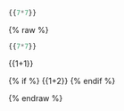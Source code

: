 ```python
{{7*7}}
```

{% raw %}
```python
{{7*7}}
```

{{1+1}}

{% if %}
    {{1+2}}
{% endif %}

{% endraw %}